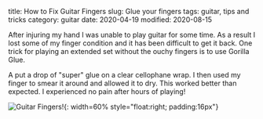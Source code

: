 title:  How to Fix Guitar Fingers
slug:   Glue your fingers
tags:   guitar, tips and tricks
category:  guitar
date: 2020-04-19
modified: 2020-08-15

After injuring my hand I was unable to play guitar for some time.   As a result I lost some of my finger condition and it has been difficult to get it back.  One trick for playing an extended set without the ouchy fingers is to use Gorilla Glue.

A put a drop of "super" glue on a clear cellophane wrap.   I then used my finger to smear it around and allowed it to dry.  This worked better than expected.   I experienced no pain after hours of playing!


![Guitar Fingers!]({static}/images/2020-04-18_21-02-46_105.jpeg){: width=60% style="float:right; padding:16px"}    
